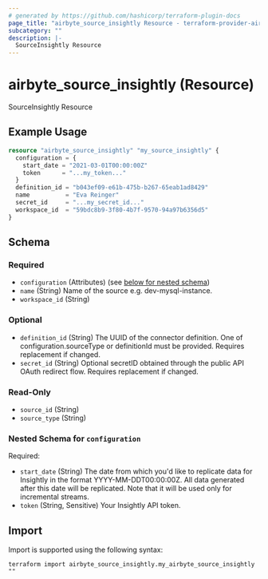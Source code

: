 ```yaml
---
# generated by https://github.com/hashicorp/terraform-plugin-docs
page_title: "airbyte_source_insightly Resource - terraform-provider-airbyte"
subcategory: ""
description: |-
  SourceInsightly Resource
---
```


# airbyte_source_insightly (Resource)

SourceInsightly Resource

## Example Usage

```terraform
resource "airbyte_source_insightly" "my_source_insightly" {
  configuration = {
    start_date = "2021-03-01T00:00:00Z"
    token      = "...my_token..."
  }
  definition_id = "b043ef09-e61b-475b-b267-65eab1ad8429"
  name          = "Eva Reinger"
  secret_id     = "...my_secret_id..."
  workspace_id  = "59bdc8b9-3f80-4b7f-9570-94a97b6356d5"
}
```

<!-- schema generated by tfplugindocs -->
## Schema

### Required

- `configuration` (Attributes) (see [below for nested schema](#nestedatt--configuration))
- `name` (String) Name of the source e.g. dev-mysql-instance.
- `workspace_id` (String)

### Optional

- `definition_id` (String) The UUID of the connector definition. One of configuration.sourceType or definitionId must be provided. Requires replacement if changed.
- `secret_id` (String) Optional secretID obtained through the public API OAuth redirect flow. Requires replacement if changed.

### Read-Only

- `source_id` (String)
- `source_type` (String)

<a id="nestedatt--configuration"></a>
### Nested Schema for `configuration`

Required:

- `start_date` (String) The date from which you'd like to replicate data for Insightly in the format YYYY-MM-DDT00:00:00Z. All data generated after this date will be replicated. Note that it will be used only for incremental streams.
- `token` (String, Sensitive) Your Insightly API token.

## Import

Import is supported using the following syntax:

```shell
terraform import airbyte_source_insightly.my_airbyte_source_insightly ""
```
